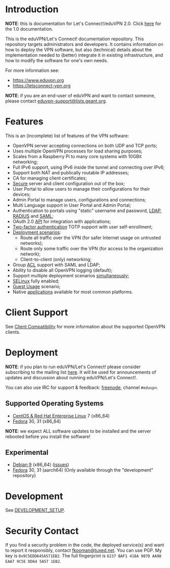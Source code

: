 # Introduction

**NOTE**: this is documentation for Let's Connect!/eduVPN 2.0. Click 
[here](https://github.com/eduvpn/documentation/tree/v1) for the 1.0 
documentation.

This is the eduVPN/Let's Connect! documentation repository. This repository 
targets administrators and developers. It contains information on how to deploy 
the VPN software, but also (technical) details about the implementation needed 
to (better) integrate it in existing infrastructure, and how to modify the 
software for one's own needs.

For more information see:

- https://www.eduvpn.org
- https://letsconnect-vpn.org

**NOTE**: if you are an end-user of eduVPN and want to contact someone, please
contact [eduvpn-support@lists.geant.org](mailto:eduvpn-support@lists.geant.org).

# Features

This is an (incomplete) list of features of the VPN software:

- OpenVPN server accepting connections on both UDP and TCP ports;
- Uses multiple OpenVPN processes for load sharing purposes;
- Scales from a Raspberry Pi to many core systems with 10GBit networking;
- Full IPv6 support, using IPv6 inside the tunnel and connecting over IPv6;
- Support both NAT and publically routable IP addresses;
- CA for managing client certificates;
- [Secure](SECURITY.md) server and client configuration out of the box;
- User Portal to allow users to manage their configurations for their 
  devices;
- Admin Portal to manage users, configurations and connections;
- Multi Language support in User Portal and Admin Portal;
- Authentication to portals using "static" username and password, 
  [LDAP](LDAP.md), [RADIUS](RADIUS.md) and [SAML](SAML.md);
- OAuth 2.0 [API](API.md) for integration with applications;
- [Two-factor authentication](2FA.md) TOTP support with user self-enrollment;
- [Deployment scenarios](PROFILE_CONFIG.md):
  - Route all traffic over the VPN (for safer Internet usage on untrusted 
    networks);
  - Route only some traffic over the VPN (for access to the organization 
    network);
  - Client-to-client (only) networking;
- Group [ACL](ACL.md) support with SAML and LDAP;
- Ability to disable all OpenVPN logging (default);
- Support multiple deployment scenarios [simultaneously](MULTI_PROFILE.md);
- [SELinux](SELINUX.md) fully enabled;
- [Guest Usage](GUEST_USAGE.md) scenario;
- Native [applications](CLIENT_COMPAT.md) available for most common platforms.

# Client Support

See [Client Compatibility](CLIENT_COMPAT.md) for more information about the 
supported OpenVPN clients.

# Deployment

**NOTE**: if you plan to run eduVPN/Let's Connect! please consider subscribing 
to the mailing list 
[here](https://list.surfnet.nl/mailman/listinfo/eduvpn-deploy). It will be used 
for announcements of updates and discussion about running 
eduVPN/Let's Connect!.

You can also use IRC for support & feedback: [freenode](https://freenode.net/), 
channel `#eduvpn`.

## Supported Operating Systems

* [CentOS & Red Hat Enterprise Linux](DEPLOY_CENTOS.md) 7 (x86_64)
* [Fedora](DEPLOY_FEDORA.md) 30, 31 (x86_64)

**NOTE**: we expect ALL software updates to be installed and the server 
rebooted before you install the software!

## Experimental

* [Debian 9](DEPLOY_DEBIAN.md) (x86_64) ([issues](https://github.com/eduvpn/eduvpn-debian/issues))
* [Fedora](DEPLOY_FEDORA.md) 30, 31 (aarch64) (Only available through the "development" repository)

# Development

See [DEVELOPMENT_SETUP](DEVELOPMENT_SETUP.md).

# Security Contact

If you find a security problem in the code, the deployed service(s) and want to
report it responsibly, contact [fkooman@tuxed.net](mailto:fkooman@tuxed.net). 
You can use PGP. My key is `0x9C5EDD645A571EB2`. The full fingerprint is 
`6237 BAF1 418A 907D AA98  EAA7 9C5E DD64 5A57 1EB2`.
